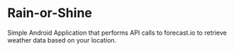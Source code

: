 # Rain-or-Shine
Simple Android Application that performs API calls to forecast.io to retrieve weather data based on your location.
